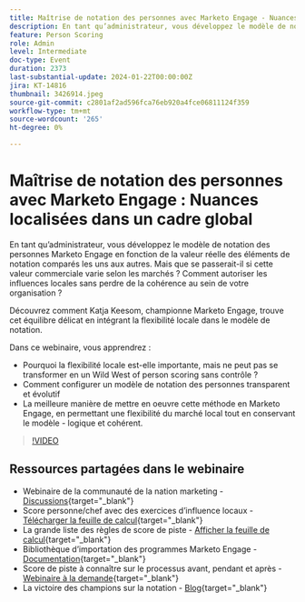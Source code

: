 ```yaml
---
title: Maîtrise de notation des personnes avec Marketo Engage - Nuances localisées dans un cadre global
description: En tant qu’administrateur, vous développez le modèle de notation des personnes Marketo Engage en fonction de la valeur réelle des éléments de notation comparés les uns aux autres. Mais que se passerait-il si cette valeur commerciale varie selon les marchés ? Comment autoriser les influences locales sans perdre de la cohérence au sein de votre organisation ? Découvrez comment trouver l’équilibre en intégrant la flexibilité locale au modèle de notation.
feature: Person Scoring
role: Admin
level: Intermediate
doc-type: Event
duration: 2373
last-substantial-update: 2024-01-22T00:00:00Z
jira: KT-14816
thumbnail: 3426914.jpeg
source-git-commit: c2801af2ad596fca76eb920a4fce06811124f359
workflow-type: tm+mt
source-wordcount: '265'
ht-degree: 0%

---
```



# Maîtrise de notation des personnes avec Marketo Engage : Nuances localisées dans un cadre global

En tant qu’administrateur, vous développez le modèle de notation des personnes Marketo Engage en fonction de la valeur réelle des éléments de notation comparés les uns aux autres. Mais que se passerait-il si cette valeur commerciale varie selon les marchés ? Comment autoriser les influences locales sans perdre de la cohérence au sein de votre organisation ?

Découvrez comment Katja Keesom, championne Marketo Engage, trouve cet équilibre délicat en intégrant la flexibilité locale dans le modèle de notation.

Dans ce webinaire, vous apprendrez :

* Pourquoi la flexibilité locale est-elle importante, mais ne peut pas se transformer en un Wild West of person scoring sans contrôle ?
* Comment configurer un modèle de notation des personnes transparent et évolutif
* La meilleure manière de mettre en oeuvre cette méthode en Marketo Engage, en permettant une flexibilité du marché local tout en conservant le modèle - logique et cohérent.

>[!VIDEO](https://video.tv.adobe.com/v/3426914/?learn=on)

## Ressources partagées dans le webinaire

* Webinaire de la communauté de la nation marketing - [Discussions](https://nation.marketo.com/t5/product-discussions/learn-from-your-peers-webinar-person-scoring-mastery-with/m-p/343084#M194864){target="_blank"}
* Score personne/chef avec des exercices d’influence locaux - [Télécharger la feuille de calcul](../../assets/marketo/build-scoring-model-and-local-flexibility-scoring-worksheet.docx){target="_blank"}
* La grande liste des règles de score de piste - [Afficher la feuille de calcul](https://go.marketo.com/rs/561-HYG-937/images/Marketo-Lead-Scoring.pdf){target="_blank"}
* Bibliothèque d’importation des programmes Marketo Engage - [Documentation](https://experienceleague.adobe.com/docs/marketo/using/product-docs/core-marketo-concepts/programs/program-library/program-import-library-overview.html){target="_blank"}
* Score de piste à connaître sur le processus avant, pendant et après - [Webinaire à la demande](https://business.adobe.com/summit/2020/all-about-the-before-during-and-after-of-lead-scoring.html){target="_blank"}
* La victoire des champions sur la notation - [Blog](https://nation.marketo.com/t5/product-blogs/marketo-success-series-lead-scoring/ba-p/309849){target="_blank"}

